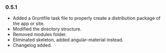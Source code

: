 ### 0.5.1

* Added a Gruntfile task file to properly create a distribution package of the app or site.
* Modified the directory structure.
* Removed modules folder.
* Eliminated skeleton, added angular-material instead.
* Changelog added.
